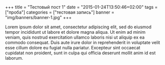 +++
title = "Тестовый пост 1"
date = "2015-01-24T13:50:46+02:00"
tags = ["проба"]
categories = ["тестовая запись"]
banner = "img/banners/banner-1.jpg"
+++

Lorem ipsum dolor sit amet, consectetur adipiscing elit, sed do eiusmod tempor incididunt ut labore et dolore magna aliqua. Ut enim ad minim veniam, quis nostrud exercitation ullamco laboris nisi ut aliquip ex ea commodo consequat. Duis aute irure dolor in reprehenderit in voluptate velit esse cillum dolore eu fugiat nulla pariatur. Excepteur sint occaecat cupidatat non proident, sunt in culpa qui officia deserunt mollit anim id est laborum.